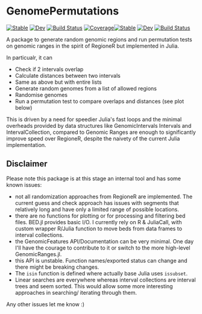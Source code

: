 # GenomePermutations

[![Stable](https://img.shields.io/badge/docs-stable-blue.svg)](https://sdangelis.github.io/GenomePermutations.jl/stable)
[![Dev](https://img.shields.io/badge/docs-dev-blue.svg)](https://sdangelis.github.io/GenomePermutations.jl/dev)
[![Build Status](https://github.com/sdangelis/GenomePermutations.jl/actions/workflows/CI.yml/badge.svg?branch=main)](https://github.com/sdangelis/GenomePermutations.jl/actions/workflows/CI.yml?query=branch%3Amain)
[![Coverage](https://codecov.io/gh/sdangelis/GenomePermutations.jl/branch/main/graph/badge.svg)](https://codecov.io/gh/sdangelis/GenomePermutations.jl)[![Stable](https://img.shields.io/badge/docs-stable-blue.svg)](https://sdangelis.github.io/GenomePermutations.jl/stable)
[![Dev](https://img.shields.io/badge/docs-dev-blue.svg)](https://sdangelis.github.io/GenomePermutations.jl/dev)
[![Build Status](https://github.com/sdangelis/GenomePermutations.jl/actions/workflows/CI.yml/badge.svg?branch=main)](https://github.com/sdangelis/GenomePermutations.jl/actions/workflows/CI.yml?query=branch%3Amain)

A package to generate random genomic regions and run permutation tests on genomic ranges in the spirit of RegioneR but implemented in Julia.  

In particualr, it can

- Check if 2 intervals overlap
- Calculate distances between two intervals
- Same as above but with entire lists
- Generate random genomes from a list of allowed regions
- Randomise genomes
- Run a permutation test to compare overlaps and distances (see plot below)  

This is driven by a need for speedier Julia's fast loops and the minimal overheads provided by data structures like GenomicIntervals Intervals and IntervalCollection, compared to Genomic Ranges are enough to significantly improve speed over RegioneR, despite the naivety of the current Julia implementation.

## Disclaimer

Please note this package is at this stage an internal tool and has some known issues:

- not all randomization approaches from RegioneR are implemented.
The current guess and check approach has issues with segments that relatively
long and have only a limited range of possible locations.
- there are no functions for plotting or for processing and filtering bed files. BED.jl
provides basic I/O. I currently rely on R & JuliaCall, with  custom wrapper
R/Julia function to move beds from data frames to interval collections.
- the GenomicFeatures API/Documentation can be very minimal. One day I'll have the courage
to contribute to it or switch to the more high-level GenomicRanges.jl.
- this API is unstable. Function names/exported status can change and there might
be breaking changes.
- The `isin` function is defined where actually base Julia uses `issubset`.
- Linear searches are everywhere whereas interval collections are interval trees
and seem sorted. This would allow some more interesting approaches in searching/
iterating through them.

Any other issues let me know :)
